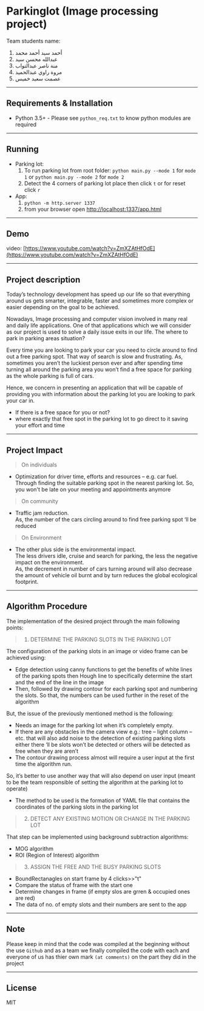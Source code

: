 ﻿# Parkinglot (Image processing project)

Team students name:
1. أحمد سيد أحمد محمد
2. عبدالله محسن سيد
3. منة ناصر عبدالتواب
4. مروة راوي عبدالحميد
5. عصمت سعيد خميس

---

Requirements & Installation
------
- Python 3.5+ - Please see `python_req.txt` to know python modules are required


---

Running
------
* Parking lot:
	1. To run parking lot from root folder: `python main.py --mode 1` for `mode 1` or `python main.py --mode 2` for `mode 2`
	2. Detect the 4 corners of parking lot place then click `t` or for reset click `r`
* App:
	1. `python -m http.server 1337`
	2. from your browser open [http://localhost:1337/app.html](http://localhost:1337/app.html)

---

Demo
------
video: [https://www.youtube.com/watch?v=ZmXZAtHfOdE](https://www.youtube.com/watch?v=ZmXZAtHfOdE)

---

Project description
------
Today’s technology development has speed up our life so that everything around us gets smarter, integrable, faster and sometimes more complex or easier depending on the goal to be achieved.

Nowadays, Image processing and computer vision involved in many real and daily life applications.
One of that applications which we will consider as our project is used to solve a daily issue exits in our life. The where to park in parking areas situation?

Every time you are looking to park your car you need to circle around to find out a free parking spot. That way of search is slow and frustrating. As, sometimes you aren’t the luckiest person ever and after spending time turning all around the parking area you won’t find a free space for parking as the whole parking is full of cars.

Hence, we concern in presenting an application that will be capable of providing you with information about the parking lot you are looking to park your car in.
  - If there is a free space for you or not?
  - where exactly that free spot in the parking lot to go direct to it saving your effort and time


---


Project Impact
------
> On individuals
-	Optimization for driver time, efforts and resources – e.g. car fuel.
<br/> Through finding the suitable parking spot in the nearest parking lot. So, you won't be late on your meeting and appointments anymore
> On community
-	Traffic jam reduction.
  <br/>As, the number of the cars circling around to find free parking spot ‘ll be reduced
> On Environment
-	The other plus side is the environmental impact.
  <br/>The less drivers idle, cruise and search for parking, the less the negative impact on the environment.
  <br/>As, the decrement in number of cars turning around will also decrease the amount of vehicle oil burnt and by turn reduces the global ecological footprint.

---

Algorithm Procedure
------
The implementation of the desired project through the main following points:
>1. DETERMINE THE PARKING SLOTS IN THE PARKING LOT

The configuration of the parking slots in an image or video frame can be achieved using:
  -	Edge detection using canny functions to get the benefits of white lines of the parking spots then Hough line to specifically determine the start and the end of the line in the image
  -	Then, followed by drawing contour for each parking spot and numbering the slots. So that, the numbers can be used further in the reset of the algorithm

But, the issue of the previously mentioned method is the following:
  -	Needs an image for the parking lot when it’s completely empty.
  -	If there are any obstacles in the camera view e.g.: tree – light column – etc. that will also add noise to the detection of existing parking slots either there ‘ll be slots won’t be detected or others will be detected as free when they are aren’t
  -	The contour drawing process almost will require a user input at the first time the algorithm run.

So, it’s better to use another way that will also depend on user input (meant to be the team responsible of setting the algorithm at the parking lot to operate)
  -	The method to be used is the formation of YAML file that contains the coordinates of the parking slots in the parking lot
>2. DETECT ANY EXISTING MOTION OR CHANGE IN THE PARKING LOT

That step can be implemented using background subtraction algorithms:
  - MOG algorithm
  - ROI (Region of Interest) algorithm

>3. ASSIGN THE FREE AND THE BUSY PARKING SLOTS
   - BoundRectanagles on start frame by 4 clicks>>"t"
   - Compare the status of frame with the start one
   - Determine changes in frame (if empty slos are grren & occupied ones are red)
   - The data of no. of empty slots and their numbers are sent to the app
---

Note
------
Please keep in mind that the code was compiled at the beginning without the use `Github`
and as a team we finally compiled the code with each and everyone of us has thier
own mark `(at comments)` on the part they did in the project

---

License
------
MIT
